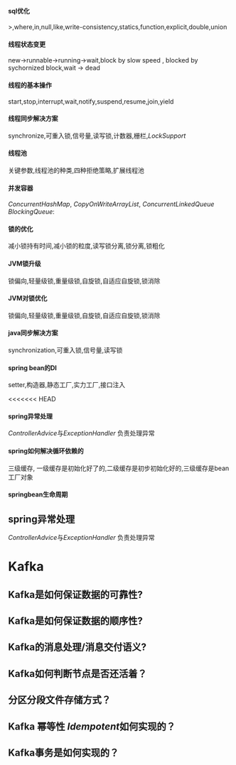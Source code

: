 #### sql优化

\>,where,in,null,like,write-consistency,statics,function,explicit,double,union

#### 线程状态变更

new->runnable->running->wait,block by slow speed , blocked by sychornized block,wait  -> dead

#### 线程的基本操作

start,stop,interrupt,wait,notify,suspend,resume,join,yield

#### 线程同步解决方案

synchronize,可重入锁,信号量,读写锁,计数器,栅栏,*LockSupport*

#### 线程池

关键参数,线程池的种类,四种拒绝策略,扩展线程池

#### 并发容器

*ConcurrentHashMap*, *CopyOnWriteArrayList*, *ConcurrentLinkedQueue*   *BlockingQueue*:

#### 锁的优化

减小锁持有时间,减小锁的粒度,读写锁分离,锁分离,锁粗化

#### JVM锁升级

锁偏向,轻量级锁,重量级锁,自旋锁,自适应自旋锁,锁消除

#### JVM对锁优化

锁偏向,轻量级锁,重量级锁,自旋锁,自适应自旋锁,锁消除

#### java同步解决方案

 synchronization,可重入锁,信号量,读写锁

#### spring bean的DI

setter,构造器,静态工厂,实力工厂,接口注入

<<<<<<< HEAD
#### spring异常处理

*ControllerAdvice*与*ExceptionHandler* 负责处理异常

#### spring如何解决循环依赖的

三级缓存, 一级缓存是初始化好了的,二级缓存是初步初始化好的,三级缓存是bean工厂对象

#### springbean生命周期

## spring异常处理
*ControllerAdvice*与*ExceptionHandler* 负责处理异常

# Kafka

## Kafka是如何保证数据的可靠性?

## Kafka是如何保证数据的顺序性?

## Kafka的消息处理/消息交付语义?

## Kafka如何判断节点是否还活着？

## 分区分段文件存储方式？

## **Kafka 幂等性** *Idempotent*如何实现的？

## Kafka事务是如何实现的？



